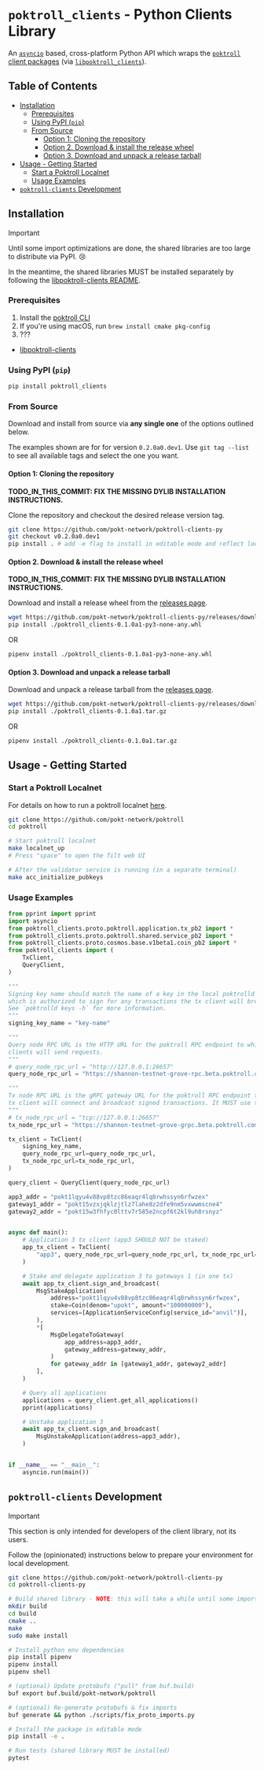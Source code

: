 # `poktroll_clients` - Python Clients Library <!-- omit in toc -->

An [`asyncio`](https://docs.python.org/3/library/asyncio.html) based, cross-platform
Python API which wraps the [`poktroll` client packages](https://pkg.go.dev/github.com/pokt-network/poktroll@v0.0.10/pkg/client)
(via [`libpoktroll_clients`](https://github.com/pokt-network/libpoktroll-clients)).

## Table of Contents <!-- omit in toc -->

- [Installation](#installation)
  - [Prerequisites](#prerequisites)
  - [Using PyPI (`pip`)](#using-pypi-pip)
  - [From Source](#from-source)
    - [Option 1: Cloning the repository](#option-1-cloning-the-repository)
    - [Option 2. Download \& install the release wheel](#option-2-download--install-the-release-wheel)
    - [Option 3. Download and unpack a release tarball](#option-3-download-and-unpack-a-release-tarball)
- [Usage - Getting Started](#usage---getting-started)
  - [Start a Poktroll Localnet](#start-a-poktroll-localnet)
  - [Usage Examples](#usage-examples)
- [`poktroll-clients` Development](#poktroll-clients-development)

## Installation

> [!IMPORTANT]
> Until some import optimizations are done, the shared libraries are too large to distribute via PyPI. 😢
>
> In the meantime, the shared libraries MUST be installed separately by following the [libpoktroll-clients README](https://github.com/pokt-network/libpoktroll-clients/blob/main/README.md).

### Prerequisites

1. Install the [poktroll CLI](https://dev.poktroll.com/operate/user_guide/install)
2. If you're using macOS, run `brew install cmake pkg-config`
3. ???

- [libpoktroll-clients](https://github.com/pokt-network/libpoktroll-clients)

### Using PyPI (`pip`)

```bash
pip install poktroll_clients
```

### From Source

Download and install from source via **any single one** of the options outlined
below.

The examples shown are for for version `0.2.0a0.dev1`. Use `git tag --list` to
see all available tags and select the one you want.

#### Option 1: Cloning the repository

**TODO_IN_THIS_COMMIT: FIX THE MISSING DYLIB INSTALLATION INSTRUCTIONS.**

Clone the repository and checkout the desired release version tag.

```bash
git clone https://github.com/pokt-network/poktroll-clients-py
git checkout v0.2.0a0.dev1
pip install . # add -e flag to install in editable mode and reflect local changes
```

#### Option 2. Download & install the release wheel

**TODO_IN_THIS_COMMIT: FIX THE MISSING DYLIB INSTALLATION INSTRUCTIONS.**

Download and install a release wheel from the [releases page](https://github.com/pokt-network/poktroll-clients-py/releases).

```bash
wget https://github.com/pokt-network/poktroll-clients-py/releases/download/v0.1.0a1/poktroll_clients-0.1.0a1.dev4-py3-none-any.whl
pip install ./poktroll_clients-0.1.0a1-py3-none-any.whl
```

OR

```bash
pipenv install ./poktroll_clients-0.1.0a1-py3-none-any.whl
```

#### Option 3. Download and unpack a release tarball

Download and unpack a release tarball from the [releases page](https://github.com/pokt-network/poktroll-clients-py/releases).

```bash
wget https://github.com/pokt-network/poktroll-clients-py/releases/download/v0.2.0a0.dev1/poktroll_clients-0.1.0a1.tar.gz
pip install ./poktroll_clients-0.1.0a1.tar.gz
```

OR

```bash
pipenv install ./poktroll_clients-0.1.0a1.tar.gz
```

## Usage - Getting Started

### Start a Poktroll Localnet

For details on how to run a poktroll localnet
[here](https://dev.poktroll.com/develop/developer_guide/quickstart).

```bash
git clone https://github.com/pokt-network/poktroll
cd poktroll

# Start poktroll localnet
make localnet_up
# Press "space" to open the Tilt web UI

# After the validator service is running (in a separate terminal)
make acc_initialize_pubkeys
```

### Usage Examples

```python
from pprint import pprint
import asyncio
from poktroll_clients.proto.poktroll.application.tx_pb2 import *
from poktroll_clients.proto.poktroll.shared.service_pb2 import *
from poktroll_clients.proto.cosmos.base.v1beta1.coin_pb2 import *
from poktroll_clients import (
    TxClient,
    QueryClient,
)

"""
Signing key name should match the name of a key in the local poktrolld keyring
which is authorized to sign for any transactions the tx client will broadcast.
See `poktrolld keys -h` for more information.
"""
signing_key_name = "key-name"

"""
Query node RPC URL is the HTTP URL for the poktroll RPC endpoint to which query
clients will send requests.
"""
# query_node_rpc_url = "http://127.0.0.1:26657"
query_node_rpc_url = "https://shannon-testnet-grove-rpc.beta.poktroll.com"

"""
Tx node RPC URL is the gRPC gateway URL for the poktroll RPC endpoint to which the
tx client will connect and broadcast signed transactions. It MUST use the tcp:// scheme.
"""
# tx_node_rpc_url = "tcp://127.0.0.1:26657"
tx_node_rpc_url = "https://shannon-testnet-grove-grpc.beta.poktroll.com"

tx_client = TxClient(
    signing_key_name,
    query_node_rpc_url=query_node_rpc_url,
    tx_node_rpc_url=tx_node_rpc_url,
)

query_client = QueryClient(query_node_rpc_url)

app3_addr = "pokt1lqyu4v88vp8tzc86eaqr4lq8rwhssyn6rfwzex"
gateway1_addr = "pokt15vzxjqklzjtlz7lahe8z2dfe9nm5vxwwmscne4"
gateway2_addr = "pokt15w3fhfyc0lttv7r585e2ncpf6t2kl9uh8rsnyz"


async def main():
    # Application 3 tx client (app3 SHOULD NOT be staked)
    app_tx_client = TxClient(
        "app3", query_node_rpc_url=query_node_rpc_url, tx_node_rpc_url=tx_node_rpc_url
    )

    # Stake and delegate application 3 to gateways 1 (in one tx)
    await app_tx_client.sign_and_broadcast(
        MsgStakeApplication(
            address="pokt1lqyu4v88vp8tzc86eaqr4lq8rwhssyn6rfwzex",
            stake=Coin(denom="upokt", amount="100000000"),
            services=[ApplicationServiceConfig(service_id="anvil")],
        ),
        *[
            MsgDelegateToGateway(
                app_address=app3_addr,
                gateway_address=gateway_addr,
            )
            for gateway_addr in [gateway1_addr, gateway2_addr]
        ],
    )

    # Query all applications
    applications = query_client.get_all_applications()
    pprint(applications)

    # Unstake application 3
    await app_tx_client.sign_and_broadcast(
        MsgUnstakeApplication(address=app3_addr),
    )


if __name__ == "__main__":
    asyncio.run(main())

```

## `poktroll-clients` Development

> [!IMPORTANT]
> This section is only intended for developers of the client library, not its users.

Follow the (opinionated) instructions below to prepare your environment for local development.

```bash
git clone https://github.com/pokt-network/poktroll-clients-py
cd poktroll-clients-py

# Build shared library - NOTE: this will take a while until some import optimizations are done.
mkdir build
cd build
cmake ..
make
sudo make install

# Install python env dependencies
pip install pipenv
pipenv install
pipenv shell

# (optional) Update protobufs ("pull" from buf.build)
buf export buf.build/pokt-network/poktroll

# (optional) Re-generate protobufs & fix imports
buf generate && python ./scripts/fix_proto_imports.py

# Install the package in editable mode
pip install -e .

# Run tests (shared library MUST be installed)
pytest
```
